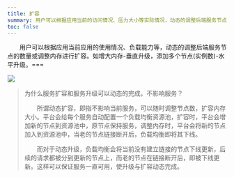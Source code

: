 ```yaml
---
title: 扩容
summary: 用户可以根据应用当前的访问情况、压力大小等实际情况，动态的调整后端服务节点的数量和配置大小进行扩容。
toc: false
---
```


&emsp;&emsp;用户可以根据应用当前应用的使用情况、负载能力等，动态的调整后端服务节点的数量或调整内存进行扩容。如增大内存-垂直升级，添加多个节点(实例数)-水平升级。===

<img src="https://static.goodrain.com/images/acp/docs/user-docs/myapps/myapp-platform-capacity.png" style="border:1px solid #eee;max-width:100%" />

> 为什么服务扩容和服务升级可以动态的完成，不影响服务？
>
> &emsp;&emsp;所谓动态扩容，即指不影响当前服务，可以随时调整节点数，扩容内存大小。平台会给每个服务自动配置一个负载均衡资源池，扩容时，平台会增加新的节点到资源池中，原节点保持服务，调整内存时，平台会将新的节点加入到资源池中，当老的节点链接断开后，负载均衡即将其下线。
>
> &emsp;&emsp;而对于动态升级，负载均衡会将当前没有建立链接的节点下线更新，后续的请求都被分到更新的节点上，而老的节点在链接断开后，即被下线更新。这样可以保证服务一直可用，使升级与扩容动态完成。